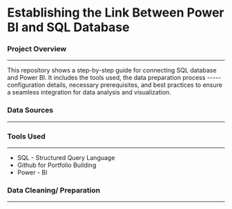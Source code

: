 # Establishing the Link Between Power BI and SQL Database
### Project Overview 
----
This repository shows a step-by-step guide for connecting SQL database and Power BI. It includes the tools used, the data preparation process ----- configuration details, necessary prerequisites, and best practices to ensure a seamless integration for data analysis and visualization.
### Data Sources
----
### Tools Used 
----
- SQL - Structured Query Language 
- Github for Portfolio Building
- Power - BI
### Data Cleaning/ Preparation 
----
